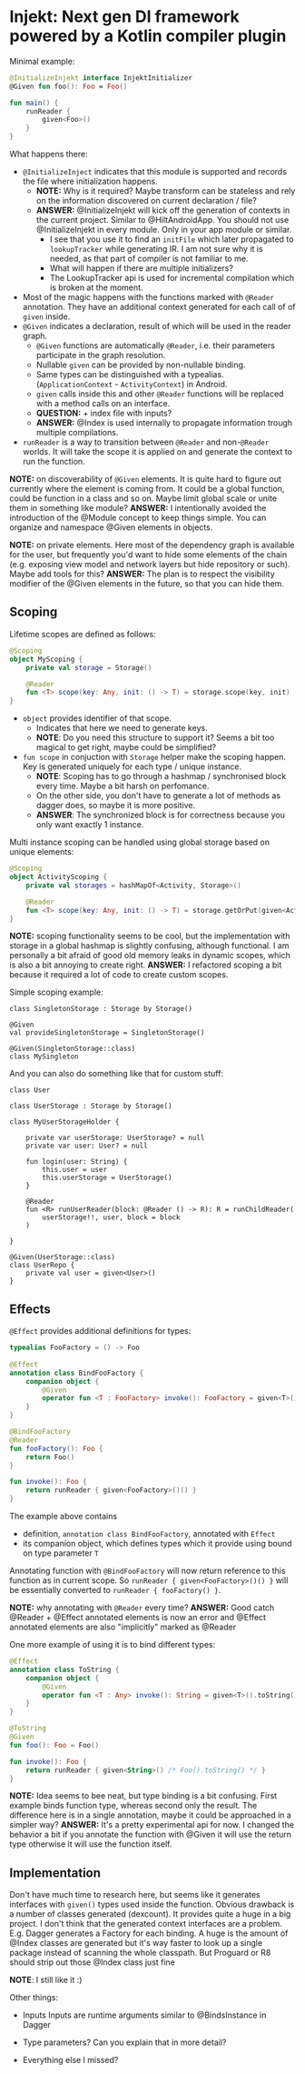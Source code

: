 # Injekt: Next gen DI framework powered by a Kotlin compiler plugin

Minimal example:
```kotlin
@InitializeInjekt interface InjektInitializer
@Given fun foo(): Foo = Foo()

fun main() {
    runReader { 
        given<Foo>()
    }
}
```

What happens there:
- `@InitializeInject` indicates that this module is supported and records the file where initialization happens.
  - **NOTE:** Why is it required? Maybe transform can be stateless and rely on the information discovered on current declaration / file?
  - **ANSWER:** @InitializeInjekt will kick off the generation of contexts in the current project. Similar to @HiltAndroidApp.
                You should not use @InitializeInjekt in every module. Only in your app module or similar.
    - I see that you use it to find an `initFile` which later propagated to `lookupTracker` while generating IR. I am not sure why it is needed, as that part of compiler is not familiar to me.
    - What will happen if there are multiple initializers?
    - The LookupTracker api is used for incremental compilation which is broken at the moment.
- Most of the magic happens with the functions marked with `@Reader` annotation. They have an additional context generated for each call of of `given` inside.
- `@Given` indicates a declaration, result of which will be used in the reader graph.
  - `@Given` functions are automatically `@Reader`, i.e. their parameters participate in the graph resolution.
  - Nullable `given` can be provided by non-nullable binding.
  - Same types can be distinguished with a typealias. (`ApplicationContext` - `ActivityContext`) in Android.
  - `given` calls inside this and other `@Reader` functions will be replaced with a method calls on an interface.
  - **QUESTION:** + index file with inputs?
  - **ANSWER:** @Index is used internally to propagate information trough multiple compilations.
- `runReader` is a way to transition between `@Reader` and non-`@Reader` worlds. It will take the scope it is applied on and generate the context to run the function. 

**NOTE:** on discoverability of `@Given` elements. It is quite hard to figure out currently where the element is coming from. It could be a global function, could be function in a class and so on. Maybe limit global scale or unite them in something like module?
**ANSWER:** I intentionally avoided the introduction of the @Module concept to keep things simple. You can organize and namespace @Given elements in objects.

**NOTE:** on private elements. Here most of the dependency graph is available for the user, but frequently you'd want to hide some elements of the chain (e.g. exposing view model and network layers but hide repository or such). Maybe add tools for this?
**ANSWER:** The plan is to respect the visibility modifier of the @Given elements in the future, so that you can hide them.

## Scoping
Lifetime scopes are defined as follows:
```kotlin
@Scoping
object MyScoping {
    private val storage = Storage()

    @Reader
    fun <T> scope(key: Any, init: () -> T) = storage.scope(key, init)
}
```

- `object` provides identifier of that scope.
  - Indicates that here we need to generate keys.
  - **NOTE**: Do you need this structure to support it? Seems a bit too magical to get right, maybe could be simplified?
- `fun scope` in conjuction with `Storage` helper make the scoping happen. Key is generated uniquely for each type / unique instance. 
  - **NOTE**: Scoping has to go through a hashmap / synchronised block every time. Maybe a bit harsh on perfomance.
  - On the other side, you don't have to generate a lot of methods as dagger does, so maybe it is more positive.
  - **ANSWER**: The synchronized block is for correctness because you only want exactly 1 instance.

Multi instance scoping can be handled using global storage based on unique elements:
```kotlin
@Scoping
object ActivityScoping {
    private val storages = hashMapOf<Activity, Storage>()

    @Reader
    fun <T> scope(key: Any, init: () -> T) = storage.getOrPut(given<Activity>(), Storage()).scope(key, init)
}
```
**NOTE:** sсoping functionality seems to be cool, but the implementation with storage in a global hashmap is slightly confusing, although functional. I am personally a bit afraid of good old memory leaks in dynamic scopes, which is also a bit annoying to create right.
**ANSWER:** I refactored scoping a bit because it required a lot of code to create custom scopes.

Simple scoping example:
```
class SingletonStorage : Storage by Storage()

@Given
val provideSingletonStorage = SingletonStorage()

@Given(SingletonStorage::class)
class MySingleton
```

And you can also do something like that for custom stuff:
```
class User

class UserStorage : Storage by Storage()

class MyUserStorageHolder {
    
    private var userStorage: UserStorage? = null
    private var user: User? = null
    
    fun login(user: String) {
        this.user = user
        this.userStorage = UserStorage()
    }
    
    @Reader
    fun <R> runUserReader(block: @Reader () -> R): R = runChildReader(
        userStorage!!, user, block = block
    )
    
}

@Given(UserStorage::class)
class UserRepo {
    private val user = given<User>()
}
```

## Effects 

`@Effect` provides additional definitions for types:
```kotlin
typealias FooFactory = () -> Foo
        
@Effect
annotation class BindFooFactory {
    companion object {
        @Given
        operator fun <T : FooFactory> invoke(): FooFactory = given<T>()
    }
}

@BindFooFactory
@Reader
fun fooFactory(): Foo {
    return Foo()
}

fun invoke(): Foo { 
    return runReader { given<FooFactory>()() }
}
```
The example above contains
  - definition, `annotation class BindFooFactory`, annotated with `Effect`
  - its companion object, which defines types which it provide using bound on type parameter `T`

Annotating function with `@BindFooFactory` will now return reference to this function as in current scope.
So `runReader { given<FooFactory>()() }` will be essentially converted to `runReader { fooFactory() }`.

**NOTE:** why annotating with `@Reader` every time?
**ANSWER:** Good catch @Reader + @Effect annotated elements is now an error and @Effect annotated elements are also "implicitly" marked as @Reader

One more example of using it is to bind different types:
```kotlin
@Effect
annotation class ToString {
    companion object {
        @Given
        operator fun <T : Any> invoke(): String = given<T>().toString()
    }
}

@ToString
@Given
fun foo(): Foo = Foo()

fun invoke(): Foo { 
    return runReader { given<String>() /* Foo().toString() */ }
}
```

**NOTE:** Idea seems to bee neat, but type binding is a bit confusing. First example binds function type, whereas second only the result. The difference here is in a single annotation, maybe it could be approached in a simpler way?
**ANSWER:** It's a pretty experimental api for now. I changed the behavior a bit if you annotate the function with @Given it will use the return type otherwise it will use the function itself.

## Implementation

Don't have much time to research here, but seems like it generates interfaces with `given()` types used inside the function. Obvious drawback is a number of classes generated (dexcount). It provides quite a huge in a big project.
I don't think that the generated context interfaces are a problem. E.g. Dagger generates a Factory for each binding.
A huge is the amount of @Index classes are generated but it's way faster to look up a single package instead of scanning the whole classpath.
But Proguard or R8 should strip out those @Index class just fine

**NOTE**: I still like it :)

Other things:
- Inputs
    Inputs are runtime arguments similar to @BindsInstance in Dagger

- Type parameters?
    Can you explain that in more detail?
    
- Everything else I missed?
